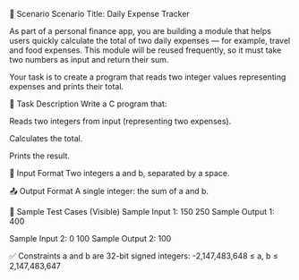 💼 Scenario
Scenario Title: Daily Expense Tracker

As part of a personal finance app, you are building a module that helps users quickly calculate the total of two daily expenses — for example, travel and food expenses. This module will be reused frequently, so it must take two numbers as input and return their sum.

Your task is to create a program that reads two integer values representing expenses and prints their total.

🧪 Task Description
Write a C program that:

Reads two integers from input (representing two expenses).

Calculates the total.

Prints the result.

🧾 Input Format
Two integers a and b, separated by a space.

📤 Output Format
A single integer: the sum of a and b.

📘 Sample Test Cases (Visible)
Sample Input 1:
150 250
Sample Output 1:
400

Sample Input 2:
0 100
Sample Output 2:
100

✅ Constraints
a and b are 32-bit signed integers: -2,147,483,648 ≤ a, b ≤ 2,147,483,647